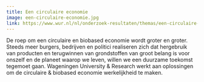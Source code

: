 ```yaml
---
title: Een circulaire economie
image: een-circulaire-economie.jpg
link: https://www.wur.nl/nl/onderzoek-resultaten/themas/een-circulaire-economie.htm
---
```


De roep om een circulaire en biobased economie wordt groter en groter. Steeds meer burgers, bedrijven en politici realiseren zich dat hergebruik van producten en terugwinnen van grondstoffen van groot belang is voor onszelf en de planeet waarop we leven, willen we een duurzame toekomst tegemoet gaan. Wageningen University & Research werkt aan oplossingen om de circulaire & biobased economie werkelijkheid te maken.

